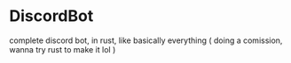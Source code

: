 # DiscordBot
complete discord bot, in rust, like basically everything ( doing a comission, wanna try rust to make it lol ) 
